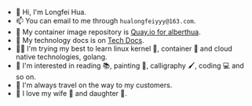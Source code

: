 - 👋 Hi, I'm Longfei Hua.
- 📫 You can email to me through `hualongfeiyyy@163.com`.
- 💾 My container image repository is [Quay.io for alberthua](https://quay.io/user/alberthua).
- 📝 My technology docs is on [Tech Docs](https://github.com/Alberthua-Perl/tech-docs).
- 👨‍💻 I'm trying my best to learn linux kernel 🐧, container 🐳 and cloud native technologies, golang.
- 👀 I'm interested in reading 📚, painting 🎨, calligraphy 🖌, coding 💻 and so on.
- 🚄 I'm always travel on the way to my customers.
- 💞 I love my wife 👩 and daughter 👧.
